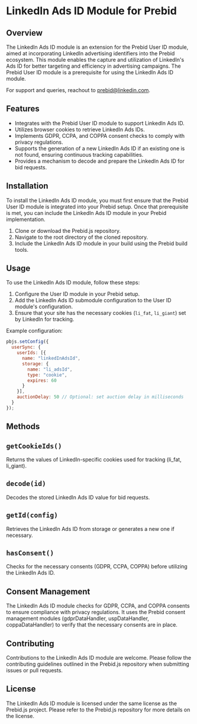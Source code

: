 # LinkedIn Ads ID Module for Prebid

## Overview

The LinkedIn Ads ID module is an extension for the Prebid User ID module, aimed at incorporating LinkedIn advertising identifiers into the Prebid ecosystem. This module enables the capture and utilization of LinkedIn's Ads ID for better targeting and efficiency in advertising campaigns. The Prebid User ID module is a prerequisite for using the LinkedIn Ads ID module.

For support and queries, reachout to prebid@linkedin.com.

## Features

- Integrates with the Prebid User ID module to support LinkedIn Ads ID.
- Utilizes browser cookies to retrieve LinkedIn Ads IDs.
- Implements GDPR, CCPA, and COPPA consent checks to comply with privacy regulations.
- Supports the generation of a new LinkedIn Ads ID if an existing one is not found, ensuring continuous tracking capabilities.
- Provides a mechanism to decode and prepare the LinkedIn Ads ID for bid requests.

## Installation

To install the LinkedIn Ads ID module, you must first ensure that the Prebid User ID module is integrated into your Prebid setup. Once that prerequisite is met, you can include the LinkedIn Ads ID module in your Prebid implementation.

1. Clone or download the Prebid.js repository.
2. Navigate to the root directory of the cloned repository.
3. Include the LinkedIn Ads ID module in your build using the Prebid build tools.

## Usage

To use the LinkedIn Ads ID module, follow these steps:

1. Configure the User ID module in your Prebid setup.
2. Add the LinkedIn Ads ID submodule configuration to the User ID module's configuration.
3. Ensure that your site has the necessary cookies (`li_fat`, `li_giant`) set by LinkedIn for tracking.

Example configuration:

```javascript
pbjs.setConfig({
  userSync: {
    userIds: [{
      name: "linkedInAdsId",
      storage: {
        name: "li_adsId",
        type: "cookie",
        expires: 60
      }
    }],
    auctionDelay: 50 // Optional: set auction delay in milliseconds
  }
});
```

Methods
---

## `getCookieIds()`
Returns the values of LinkedIn-specific cookies used for tracking (li_fat, li_giant).

## `decode(id)`
Decodes the stored LinkedIn Ads ID value for bid requests.

## `getId(config)`
Retrieves the LinkedIn Ads ID from storage or generates a new one if necessary.

## `hasConsent()`
Checks for the necessary consents (GDPR, CCPA, COPPA) before utilizing the LinkedIn Ads ID.

## Consent Management
The LinkedIn Ads ID module checks for GDPR, CCPA, and COPPA consents to ensure compliance with privacy regulations. It uses the Prebid consent management modules (gdprDataHandler, uspDataHandler, coppaDataHandler) to verify that the necessary consents are in place.

## Contributing
Contributions to the LinkedIn Ads ID module are welcome. Please follow the contributing guidelines outlined in the Prebid.js repository when submitting issues or pull requests.

## License
The LinkedIn Ads ID module is licensed under the same license as the Prebid.js project. Please refer to the Prebid.js repository for more details on the license.
